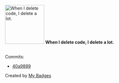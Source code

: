 <img src="https://my-badges.github.io/my-badges/mass-delete-commit-10k.png" alt="When I delete code, I delete a lot." title="When I delete code, I delete a lot." width="128">
<strong>When I delete code, I delete a lot.</strong>
<br><br>

Commits:

- <a href="https://github.com/noredistribution/openmgmt/commit/40a9889b1646c8c8be16e3653ac88b6fef991958">40a9889</a>


Created by <a href="https://github.com/my-badges/my-badges">My Badges</a>